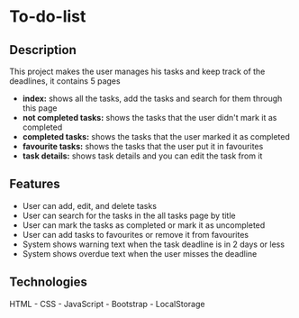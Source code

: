 # To-do-list

## Description
This project makes the user manages his tasks and keep track of the deadlines, it contains 5 pages
- <b>index:</b> shows all the tasks, add the tasks and search for them through this page
- <b>not completed tasks:</b> shows the tasks that the user didn't mark it as completed
- <b>completed tasks:</b> shows the tasks that the user marked it as completed
- <b>favourite tasks:</b> shows the tasks that the user put it in favourites
- <b>task details:</b> shows task details and you can edit the task from it

## Features
- User can add, edit, and delete tasks
- User can search for the tasks in the all tasks page by title
- User can mark the tasks as completed or mark it as uncompleted 
- User can add tasks to favourites or remove it from favourites
- System shows warning text when the task deadline is in 2 days or less
- System shows overdue text when the user misses the deadline

## Technologies
HTML - CSS - JavaScript - Bootstrap - LocalStorage

